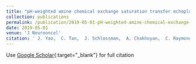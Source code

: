 ```yaml
---
title: "pH-weighted amine chemical exchange saturation transfer echoplanar imaging (CEST-EPI) as a potential early biomarker for bevacizumab failure in recurrent glioblastoma"
collection: publications
permalink: /publication/2019-05-01-pH-weighted-amine-chemical-exchange-saturation-transfer-echoplanar-imaging-CEST-EPI-as-a-potential-early-biomarker-for-bevacizumab-failure-in-recurrent-glioblastoma
date: 2019-05-01
venue: 'J Neurooncol'
citation: ' J. Yao,  C. Tan,  J. Schlossman,  A. Chakhoyan,  C. Raymond,  W. Pope,  N. Salamon,  A. Lai,  M. Ji,  P. Nghiemphu,  L. Liau,  T. Cloughesy,  B. Ellingson, &quot;pH-weighted amine chemical exchange saturation transfer echoplanar imaging (CEST-EPI) as a potential early biomarker for bevacizumab failure in recurrent glioblastoma.&quot; J Neurooncol, 2019.'
---
```

Use [Google Scholar](https://scholar.google.com/scholar?q=pH+weighted+amine+chemical+exchange+saturation+transfer+echoplanar+imaging+(CEST+EPI)+as+a+potential+early+biomarker+for+bevacizumab+failure+in+recurrent+glioblastoma){:target="_blank"} for full citation